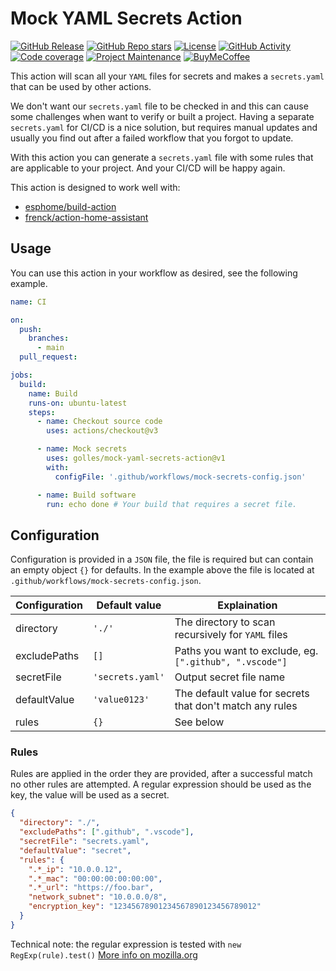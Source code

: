 # Mock YAML Secrets Action

[![GitHub Release][releases-shield]][releases]
[![GitHub Repo stars][stars-shield]][stars]
[![License][license-shield]](LICENSE)
[![GitHub Activity][commits-shield]][commits]
[![Code coverage][codecov-shield]][codecov]
[![Project Maintenance][maintenance-shield]][maintainer]
[![BuyMeCoffee][buymecoffeebadge]][buymecoffee]

This action will scan all your `YAML` files for secrets and makes a `secrets.yaml` that can be used by other actions.

We don't want our `secrets.yaml` file to be checked in and this can cause some challenges when want to verify or built a project. Having a separate `secrets.yaml` for CI/CD is a nice solution, but requires manual updates and usually you find out after a failed workflow that you forgot to update.

With this action you can generate a `secrets.yaml` file with some rules that are applicable to your project. And your CI/CD will be happy again.

This action is designed to work well with:

- [esphome/build-action](https://github.com/esphome/build-action)
- [frenck/action-home-assistant](https://github.com/frenck/action-home-assistant)

## Usage

You can use this action in your workflow as desired, see the following example.

```yaml
name: CI

on:
  push:
    branches:
      - main
  pull_request:

jobs:
  build:
    name: Build
    runs-on: ubuntu-latest
    steps:
      - name: Checkout source code
        uses: actions/checkout@v3

      - name: Mock secrets
        uses: golles/mock-yaml-secrets-action@v1
        with:
          configFile: '.github/workflows/mock-secrets-config.json'

      - name: Build software
        run: echo done # Your build that requires a secret file.
```

## Configuration

Configuration is provided in a `JSON` file, the file is required but can contain an empty object `{}` for defaults.
In the example above the file is located at `.github/workflows/mock-secrets-config.json`.

| Configuration | Default value    | Explaination                                             |
| ------------- | ---------------- | -------------------------------------------------------- |
| directory     | `'./'`           | The directory to scan recursively for `YAML` files       |
| excludePaths  | `[]`             | Paths you want to exclude, eg. `[".github", ".vscode"]`  |
| secretFile    | `'secrets.yaml'` | Output secret file name                                  |
| defaultValue  | `'value0123'`    | The default value for secrets that don't match any rules |
| rules         | `{}`             | See below                                                |

### Rules

Rules are applied in the order they are provided, after a successful match no other rules are attempted.
A regular expression should be used as the key, the value will be used as a secret.

```json
{
  "directory": "./",
  "excludePaths": [".github", ".vscode"],
  "secretFile": "secrets.yaml",
  "defaultValue": "secret",
  "rules": {
    ".*_ip": "10.0.0.12",
    ".*_mac": "00:00:00:00:00:00",
    ".*_url": "https://foo.bar",
    "network_subnet": "10.0.0.0/8",
    "encryption_key": "12345678901234567890123456789012"
  }
}
```

Technical note: the regular expression is tested with `new RegExp(rule).test()` [More info on mozilla.org](https://developer.mozilla.org/en-US/docs/Web/JavaScript/Reference/Global_Objects/RegExp/test)

[buymecoffee]: https://www.buymeacoffee.com/golles
[buymecoffeebadge]: https://img.shields.io/badge/buy%20me%20a%20coffee-donate-yellow.svg?style=for-the-badge
[commits-shield]: https://img.shields.io/github/commit-activity/y/golles/mock-yaml-secrets-action.svg?style=for-the-badge
[codecov]: https://app.codecov.io/gh/golles/mock-yaml-secrets-action
[codecov-shield]: https://img.shields.io/codecov/c/github/golles/mock-yaml-secrets-action?style=for-the-badge
[commits]: https://github.com/golles/mock-yaml-secrets-action/commits/main
[hacs]: https://github.com/hacs/integration
[license-shield]: https://img.shields.io/github/license/golles/mock-yaml-secrets-action.svg?style=for-the-badge
[maintainer]: https://github.com/golles
[maintenance-shield]: https://img.shields.io/badge/maintainer-golles-blue.svg?style=for-the-badge
[releases-shield]: https://img.shields.io/github/release/golles/mock-yaml-secrets-action.svg?style=for-the-badge
[releases]: https://github.com/golles/mock-yaml-secrets-action/releases
[stars-shield]: https://img.shields.io/github/stars/golles/mock-yaml-secrets-action?style=for-the-badge
[stars]: https://github.com/golles/mock-yaml-secrets-action/stargazers
